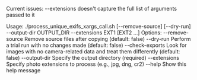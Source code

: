 Current issues: --extensions doesn't capture the full list of arguments passed to it

Usage: ./process_unique_exifs_xargs_call.sh [--remove-source] [--dry-run] --output-dir OUTPUT_DIR --extensions EXT1 [EXT2 ...]
Options:
  --remove-source      Remove source files after copying (default: false)
  --dry-run            Perform a trial run with no changes made (default: false)
  --check-exports	     Look for images with no camera-related data and treat them differently (default: false)
  --output-dir         Specify the output directory (required)
  --extensions         Specify photo extensions to process (e.g., jpg, dng, cr2)
  --help               Show this help message
